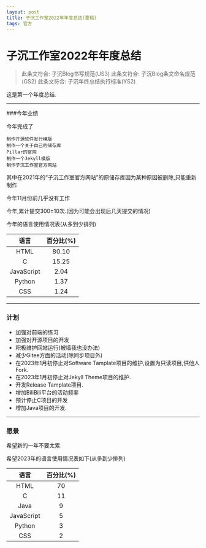 ```yaml
---
layout: post
title: 子沉工作室2022年年度总结(重稿)
tags: 官方
---
```


# 子沉工作室2022年年度总结

> 此条文符合: 子沉Blog书写规范(US3)
> 此条文符合: 子沉Blog条文命名规范(GS2)
> 此条文符合: 子沉年终总结执行标准(YS2)

这是第一个年度总结.

---------------

###今年业绩

今年完成了

```
制作开源软件发行模版
制作一个关于自己的储存库
Pillar的官网
制作一个Jekyll模版
制作子沉工作室官方网站
```

其中在2021年的“子沉工作室官方网站”的原储存库因为某种原因被删除,只能重新制作

今年11月份前几乎没有工作

今年,累计提交300±10次.(因为可能会出现后几天提交的情况)

今年的语言使用情况表(从多到少排列)

|语言 |	百分比(%)|
|:----:|:----:|
|HTML |	80.10|
|C |	15.25|
|JavaScript 	|2.04|
|Python |	1.37|
|CSS 	|1.24|

------------

### 计划

- 加强对前端的练习
- 加强对开源项目的开发
- 积极维护网站运行(被墙我也没办法)
- 减少Gitee方面的活动(除同步项目外)
- 在2023年1月初停止对Software Tamplate项目的维护,设置为只读项目,供他人Fork.
- 在2023年1月初停止对Jekyll Theme项目的维护.
- 开发Release Tamplate项目.
- 增加BiliBili平台的活动频率
- 预计停止C项目的开发
- 增加Java项目的开发.

---------

### 愿景

希望新的一年不要太累.

希望2023年的语言使用情况表如下(从多到少排列)

|语言 |	百分比(%)|
|:----:|:----:|
|HTML |	70|
|C |	11|
|Java |	9|
|JavaScript |	5|
|Python |	3|
|CSS 	|2|
